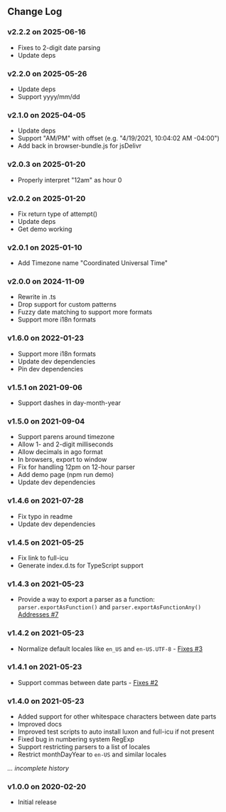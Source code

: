 ## Change Log

### v2.2.2 on 2025-06-16

- Fixes to 2-digit date parsing
- Update deps

### v2.2.0 on 2025-05-26

- Update deps
- Support yyyy/mm/dd

### v2.1.0 on 2025-04-05

- Update deps
- Support "AM/PM" with offset (e.g. "4/19/2021, 10:04:02 AM -04:00")
- Add back in browser-bundle.js for jsDelivr

### v2.0.3 on 2025-01-20

- Properly interpret "12am" as hour 0

### v2.0.2 on 2025-01-20

- Fix return type of attempt()
- Update deps
- Get demo working

### v2.0.1 on 2025-01-10

- Add Timezone name "Coordinated Universal Time"

### v2.0.0 on 2024-11-09

- Rewrite in .ts
- Drop support for custom patterns
- Fuzzy date matching to support more formats
- Support more i18n formats

### v1.6.0 on 2022-01-23

- Support more i18n formats
- Update dev dependencies
- Pin dev dependencies

### v1.5.1 on 2021-09-06

- Support dashes in day-month-year

### v1.5.0 on 2021-09-04

- Support parens around timezone
- Allow 1- and 2-digit milliseconds
- Allow decimals in ago format
- In browsers, export to window
- Fix for handling 12pm on 12-hour parser
- Add demo page (npm run demo)
- Update dev dependencies

### v1.4.6 on 2021-07-28

- Fix typo in readme
- Update dev dependencies

### v1.4.5 on 2021-05-25

- Fix link to full-icu
- Generate index.d.ts for TypeScript support

### v1.4.3 on 2021-05-23

- Provide a way to export a parser as a function: `parser.exportAsFunction()`
  and `parser.exportAsFunctionAny()`
  [Addresses #7](https://github.com/kensnyder/any-date-parser/issues/7)

### v1.4.2 on 2021-05-23

- Normalize default locales like `en_US` and `en-US.UTF-8` -
  [Fixes #3](https://github.com/kensnyder/any-date-parser/issues/3)

### v1.4.1 on 2021-05-23

- Support commas between date parts -
  [Fixes #2](https://github.com/kensnyder/any-date-parser/issues/2)

### v1.4.0 on 2021-05-23

- Added support for other whitespace characters between date parts
- Improved docs
- Improved test scripts to auto install luxon and full-icu if not present
- Fixed bug in numbering system RegExp
- Support restricting parsers to a list of locales
- Restrict monthDayYear to `en-US` and similar locales

_... incomplete history_

### v1.0.0 on 2020-02-20

- Initial release
